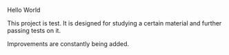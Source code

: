 Hello World

This project is test. It is designed for studying a certain material and further passing tests on it.

Improvements are constantly being added.

